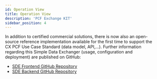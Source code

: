 ```yaml
---
id: Operation View
title: Operation View
description: 'PCF Exchange KIT'
sidebar_position: 4
---
```

In addition to certified commercial solutions, there is now also an open-source reference implementation available for the first time to support the CX PCF Use Case Standard (data model, API,...). Further information regarding this Simple Data Exchanger (usage, configuration and deployment) are published on GitHub:
- [SDE Frontend GitHub Repository](https://github.com/eclipse-tractusx/managed-simple-data-exchanger-frontend)
- [SDE Backend GitHub Repository](https://github.com/eclipse-tractusx/managed-simple-data-exchanger-backend)
